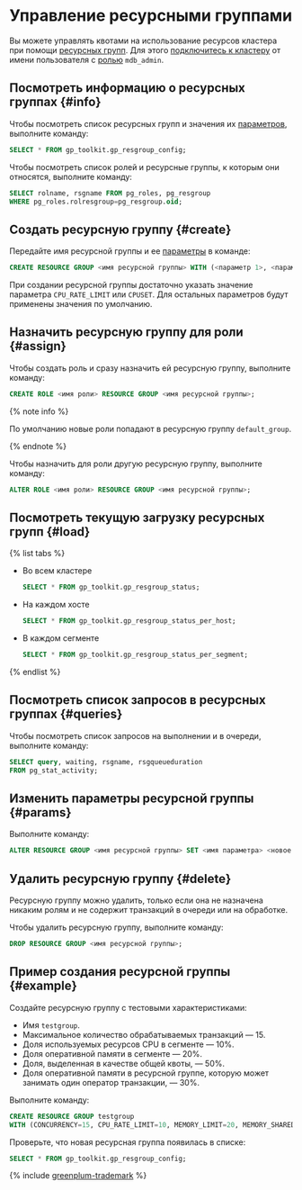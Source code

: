# Управление ресурсными группами

Вы можете управлять квотами на использование ресурсов кластера при помощи [ресурсных групп](../concepts/resource-groups.md). Для этого [подключитесь к кластеру](connect.md) от имени пользователя с [ролью](../concepts/cluster-users.md) `mdb_admin`.

## Посмотреть информацию о ресурсных группах {#info}

Чтобы посмотреть список ресурсных групп и значения их [параметров](../concepts/resource-groups.md#rg-params), выполните команду:

```sql
SELECT * FROM gp_toolkit.gp_resgroup_config;
```

Чтобы посмотреть список ролей и ресурсные группы, к которым они относятся, выполните команду:

```sql
SELECT rolname, rsgname FROM pg_roles, pg_resgroup
WHERE pg_roles.rolresgroup=pg_resgroup.oid;
```

## Создать ресурсную группу {#create}

Передайте имя ресурсной группы и ее [параметры](../concepts/resource-groups.md#rg-params) в команде:

```sql
CREATE RESOURCE GROUP <имя ресурсной группы> WITH (<параметр 1>, <параметр 2>, ...);
```

При создании ресурсной группы достаточно указать значение параметра `CPU_RATE_LIMIT` или `CPUSET`. Для остальных параметров будут применены значения по умолчанию.


## Назначить ресурсную группу для роли {#assign}

Чтобы создать роль и сразу назначить ей ресурсную группу, выполните команду:

```sql
CREATE ROLE <имя роли> RESOURCE GROUP <имя ресурсной группы>;
```

{% note info %}

По умолчанию новые роли попадают в ресурсную группу `default_group`.

{% endnote %}

Чтобы назначить для роли другую ресурсную группу, выполните команду:

```sql
ALTER ROLE <имя роли> RESOURCE GROUP <имя ресурсной группы>;
```

## Посмотреть текущую загрузку ресурсных групп {#load}

{% list tabs %}

* Во всем кластере

    ```sql
    SELECT * FROM gp_toolkit.gp_resgroup_status;
    ```

* На каждом хосте

    ```sql
    SELECT * FROM gp_toolkit.gp_resgroup_status_per_host;
    ```

* В каждом сегменте

    ```sql
    SELECT * FROM gp_toolkit.gp_resgroup_status_per_segment;
    ```

{% endlist %}

## Посмотреть список запросов в ресурсных группах {#queries}

Чтобы посмотреть список запросов на выполнении и в очереди, выполните команду:

```sql
SELECT query, waiting, rsgname, rsgqueueduration
FROM pg_stat_activity;
```

## Изменить параметры ресурсной группы {#params}

Выполните команду:

```sql
ALTER RESOURCE GROUP <имя ресурсной группы> SET <имя параметра> <новое значение параметра>;
```

## Удалить ресурсную группу {#delete}

Ресурсную группу можно удалить, только если она не назначена никаким ролям и не содержит транзакций в очереди или на обработке.

Чтобы удалить ресурсную группу, выполните команду:

```sql
DROP RESOURCE GROUP <имя ресурсной группы>;
```


## Пример создания ресурсной группы {#example}

Создайте ресурсную группу с тестовыми характеристиками:

* Имя `testgroup`.
* Максимальное количество обрабатываемых транзакций — 15.
* Доля используемых ресурсов CPU в сегменте — 10%.
* Доля оперативной памяти в сегменте — 20%.
* Доля, выделенная в качестве общей квоты, — 50%.
* Доля оперативной памяти в ресурсной группе, которую может занимать один оператор транзакции, — 30%.

Выполните команду:

```sql
CREATE RESOURCE GROUP testgroup
WITH (CONCURRENCY=15, CPU_RATE_LIMIT=10, MEMORY_LIMIT=20, MEMORY_SHARED_QUOTA=50, MEMORY_SPILL_RATIO=30);
```

Проверьте, что новая ресурсная группа появилась в списке:

```sql
SELECT * FROM gp_toolkit.gp_resgroup_config;
```


{% include [greenplum-trademark](../../_includes/mdb/mgp/trademark.md) %}
